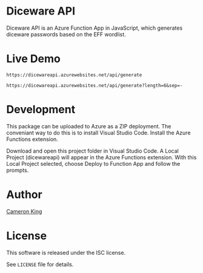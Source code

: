 # Diceware API

Diceware API is an Azure Function App in JavaScript, which generates diceware
passwords based on the EFF wordlist.

# Live Demo

    https://dicewareapi.azurewebsites.net/api/generate

    https://dicewareapi.azurewebsites.net/api/generate?length=6&sep=-

# Development

This package can be uploaded to Azure as a ZIP deployment.  The conveniant
way to do this is to install Visual Studio Code.  Install the Azure 
Functions extension.

Download and open this project folder in Visual Studio Code.  A Local Project
(dicewareapi) will appear in the Azure Functions extension.  With this Local
Project selected, choose Deploy to Function App and follow the prompts.
    
# Author

[Cameron King](http://cameronking.me)

# License

This software is released under the ISC license.

See `LICENSE` file for details.